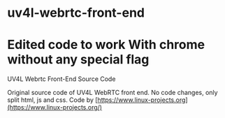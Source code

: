 # uv4l-webrtc-front-end
# Edited code to work With chrome without any special flag

UV4L Webrtc Front-End Source Code

Original source code of UV4L WebRTC front end. No code changes, only split html, js and css. Code by [https://www.linux-projects.org](https://www.linux-projects.org/)


